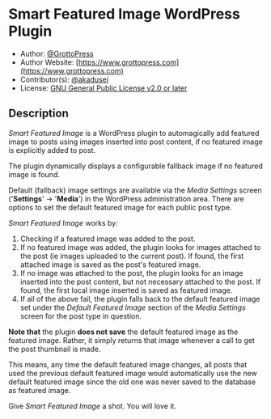# Smart Featured Image WordPress Plugin

* Author: [@GrottoPress](https://gitlab.com/grottopress)
* Author Website: [https://www.grottopress.com](https://www.grottopress.com)
* Contributor(s): [@akadusei](https://gitlab.com/akadusei)
* License: [GNU General Public License v2.0 or later](http://www.gnu.org/licenses/gpl-2.0.html)

## Description

*Smart Featured Image* is a WordPress plugin to automagically add featured image to posts using images inserted into post content, if no featured image is explicitly added to post.

The plugin dynamically displays a configurable fallback image if no featured image is found.

Default (fallback) image settings are available via the *Media Settings* screen ('**Settings**' -> '**Media**') in the WordPress administration area. There are options to set the default featured image for each public post type.

*Smart Featured Image* works by:

1. Checking if a featured image was added to the post.
1. If no featured image was added, the plugin looks for images attached to the post (ie images uploaded to the current post). If found, the first attached image is saved as the post's featured image.
1. If no image was attached to the post, the plugin looks for an image inserted into the post content, but not necessary attached to the post. If found, the first local image inserted is saved as featured image.
1. If all of the above fail, the plugin falls back to the default featured image set under the *Default Featured Image* section of the *Media Settings* screen for the post type in question.

**Note that** the plugin **does not save** the default featured image as the featured image. Rather, it simply returns that image whenever a call to get the post thumbnail is made.

This means, any time the default featured image changes, all posts that used the previous default featured image would automatically use the new default featured image since the old one was never saved to the database as featured image.

Give *Smart Featured Image* a shot. You will love it.